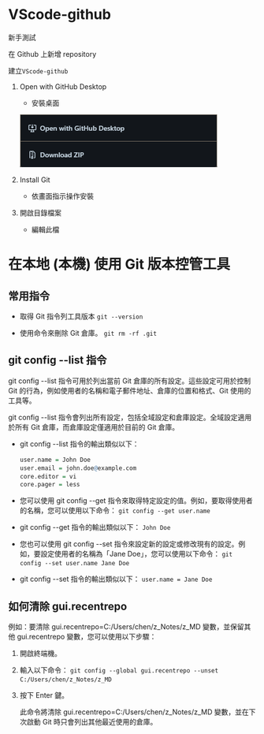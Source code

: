 # VScode-github
新手測試

在 Github 上新增 repository

建立`VScode-github`

1. Open with GitHub Desktop
   - 安裝桌面
   
   ![Alt text](./.images/image.png)

2. Install Git
   - 依畫面指示操作安裝

3. 開啟目錄檔案
   - 編輯此檔

# 在本地 (本機) 使用 Git 版本控管工具

## 常用指令
   - 取得 Git 指令列工具版本
      `git --version`

   - 使用命令來刪除 Git 倉庫。
      `git rm -rf .git`

## git config --list 指令
   git config --list 指令可用於列出當前 Git 倉庫的所有設定。這些設定可用於控制 Git 的行為，例如使用者的名稱和電子郵件地址、倉庫的位置和格式、Git 使用的工具等。

   git config --list 指令會列出所有設定，包括全域設定和倉庫設定。全域設定適用於所有 Git 倉庫，而倉庫設定僅適用於目前的 Git 倉庫。

   - git config --list 指令的輸出類似以下：
      ```r {text}
      user.name = John Doe
      user.email = john.doe@example.com
      core.editor = vi
      core.pager = less
      ```
   - 您可以使用 git config --get 指令來取得特定設定的值。例如，要取得使用者的名稱，您可以使用以下命令：
      `git config --get user.name`

   - git config --get 指令的輸出類似以下：
      `John Doe`

   - 您也可以使用 git config --set 指令來設定新的設定或修改現有的設定。例如，要設定使用者的名稱為「Jane Doe」，您可以使用以下命令：
      `git config --set user.name Jane Doe`

   - git config --set 指令的輸出類似以下：
      `user.name = Jane Doe`


## 如何清除 gui.recentrepo
例如：要清除 gui.recentrepo=C:/Users/chen/z_Notes/z_MD 變數，並保留其他 gui.recentrepo 變數，您可以使用以下步驟：

1. 開啟終端機。
2. 輸入以下命令：
   `git config --global gui.recentrepo --unset C:/Users/chen/z_Notes/z_MD`
3. 按下 Enter 鍵。
   
   此命令將清除 gui.recentrepo=C:/Users/chen/z_Notes/z_MD 變數，並在下次啟動 Git 時只會列出其他最近使用的倉庫。